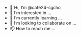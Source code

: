 - 👋 Hi, I’m @cafe24-sgcho
- 👀 I’m interested in ...
- 🌱 I’m currently learning ...
- 💞️ I’m looking to collaborate on ...
- 📫 How to reach me ...

<!---
cafe24-sgcho/cafe24-sgcho is a ✨ special ✨ repository because its `README.md` (this file) appears on your GitHub profile.
You can click the Preview link to take a look at your changes.
--->

